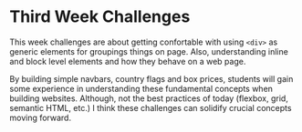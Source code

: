 # Third Week Challenges

This week challenges are about getting confortable with using `<div>` as generic elements for groupings things on page. Also, understanding inline and block level elements and how they behave on a web page.

By building simple navbars, country flags and box prices, students will gain some experience in understanding these fundamental concepts when building websites. Although, not the best practices of today (flexbox, grid, semantic HTML, etc.) I think these challenges can solidify crucial concepts moving forward.

